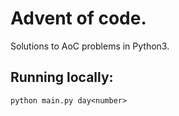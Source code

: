 # Advent of code.

Solutions to AoC problems in Python3.

## Running locally:
`python main.py day<number>`
